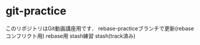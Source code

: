 # git-practice
このリポジトリはGit動画講座用です．
rebase-practiceブランチで更新(rebase コンフリクト用)
rebase用
stash練習
stash(track済み)